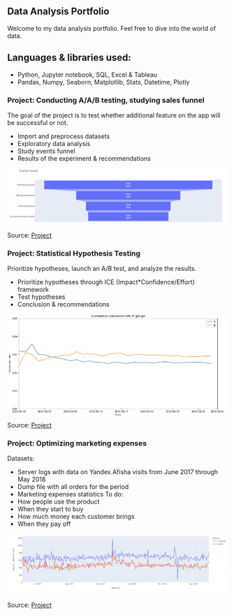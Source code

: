 ## Data Analysis Portfolio
Welcome to my data analysis portfolio. Feel free to dive into the world of data.

## Languages & libraries used:
 - Python, Jupyter notebook, SQL, Excel & Tableau
 - Pandas, Numpy, Seaborn, Matplotlib, Stats, Datetime, Plotly
 

### **Project:** **Conducting A/A/B testing, studying sales funnel**
The goal of the project is to test whether additional feature on the app will be successful or not.

 - Import and preprocess datasets
 - Exploratory data analysis
 - Study events funnel
 - Results of the experiment & recommendations

<img src='AAB_testing_user_behavior/data/funnel.png' align='center'>

Source: [Project](./AAB_testing_user_behavior) 


### **Project:** **Statistical Hypothesis Testing**
Prioritize hypotheses, launch an A/B test, and analyze the results.

 - Prioritize hypotheses through ICE (Impact*Confidence/Effort) framework
 - Test hypotheses
 - Conclusion & recommendations
 
<img src='AB_statistical_hypotheses_testing/images/conversion.png' align='center'>

Source: [Project](./AB_statistical_hypotheses_testing)

### **Project:** **Optimizing marketing expenses**

Datasets:
 - Server logs with data on Yandex.Afisha visits from June 2017 through May 2018
 - Dump file with all orders for the period
 - Marketing expenses statistics
 To do:
 - How people use the product
 - When they start to buy
 - How much money each customer brings
 - When they pay off

<img src='Business_analytics/images/device.png' align='center'>

Source: [Project](./Business_analytics) 
